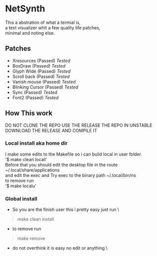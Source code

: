 # NetSynth
This a abstration of what a termial is,\
a text visualizer whit a few quality life patches,\
minimal and noting else.

## Patches
- Xresources (Passed) *Tested*
- BoxDraw (Passed) *Tested*
- Glyph Wide (Passed) *Tested*
- Scroll back (Passed) *Tested*
- Vanish mouse (Passed) *Tested*
- Blinking Cursor (Passed) *Tested*
- Sync (Passed) *Tested*
- Font2 (Passed) *Tested*

## How This work
DO NOT CLONE THE REPO USE THE RELEASE THE REPO IN UNSTABLE
DOWNLOAD THE RELEASE AND COMPILE IT

### Local install aka home dir
I make some edits to the Makefile so i can build local in user folder. \
'$ make clean locali' \
Before that you should edit the desktop file in the route ~/.local/share/applications \
and edit the exec and Try exec to the binary path ~/.local/bin/ns \
to remove run \
'$ make localu'

### Global install
- So you are the finish user this i pretty easy just run \
> make clean install
- to remove run
> make remove
- do not overthink it is easy no edit or anything \
